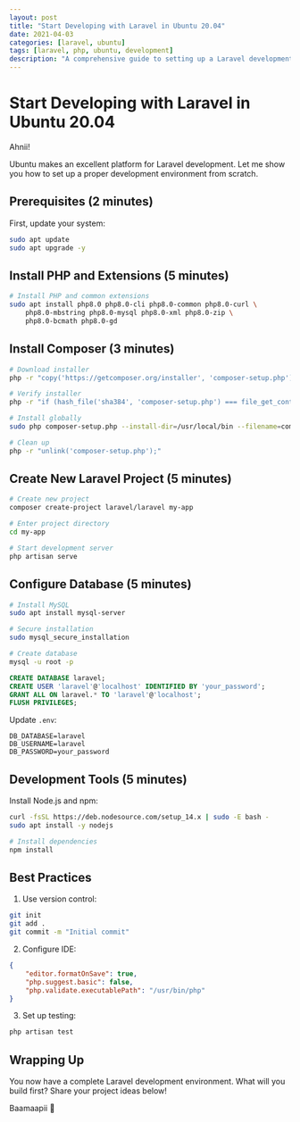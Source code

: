 ```yaml
---
layout: post
title: "Start Developing with Laravel in Ubuntu 20.04"
date: 2021-04-03
categories: [laravel, ubuntu]
tags: [laravel, php, ubuntu, development]
description: "A comprehensive guide to setting up a Laravel development environment in Ubuntu 20.04, with best practices and troubleshooting tips."
---
```


# Start Developing with Laravel in Ubuntu 20.04

Ahnii!

Ubuntu makes an excellent platform for Laravel development. Let me show you how to set up a proper development environment from scratch.

## Prerequisites (2 minutes)

First, update your system:
```bash
sudo apt update
sudo apt upgrade -y
```

## Install PHP and Extensions (5 minutes)

```bash
# Install PHP and common extensions
sudo apt install php8.0 php8.0-cli php8.0-common php8.0-curl \
    php8.0-mbstring php8.0-mysql php8.0-xml php8.0-zip \
    php8.0-bcmath php8.0-gd
```

## Install Composer (3 minutes)

```bash
# Download installer
php -r "copy('https://getcomposer.org/installer', 'composer-setup.php');"

# Verify installer
php -r "if (hash_file('sha384', 'composer-setup.php') === file_get_contents('https://composer.github.io/installer.sig')) { echo 'Installer verified'; } else { echo 'Installer corrupt'; unlink('composer-setup.php'); } echo PHP_EOL;"

# Install globally
sudo php composer-setup.php --install-dir=/usr/local/bin --filename=composer

# Clean up
php -r "unlink('composer-setup.php');"
```

## Create New Laravel Project (5 minutes)

```bash
# Create new project
composer create-project laravel/laravel my-app

# Enter project directory
cd my-app

# Start development server
php artisan serve
```

## Configure Database (5 minutes)

```bash
# Install MySQL
sudo apt install mysql-server

# Secure installation
sudo mysql_secure_installation

# Create database
mysql -u root -p
```

```sql
CREATE DATABASE laravel;
CREATE USER 'laravel'@'localhost' IDENTIFIED BY 'your_password';
GRANT ALL ON laravel.* TO 'laravel'@'localhost';
FLUSH PRIVILEGES;
```

Update `.env`:
```env
DB_DATABASE=laravel
DB_USERNAME=laravel
DB_PASSWORD=your_password
```

## Development Tools (5 minutes)

Install Node.js and npm:
```bash
curl -fsSL https://deb.nodesource.com/setup_14.x | sudo -E bash -
sudo apt install -y nodejs

# Install dependencies
npm install
```

## Best Practices

1. Use version control:
```bash
git init
git add .
git commit -m "Initial commit"
```

2. Configure IDE:
```json
{
    "editor.formatOnSave": true,
    "php.suggest.basic": false,
    "php.validate.executablePath": "/usr/bin/php"
}
```

3. Set up testing:
```bash
php artisan test
```

## Wrapping Up

You now have a complete Laravel development environment. What will you build first? Share your project ideas below!

Baamaapii 👋 